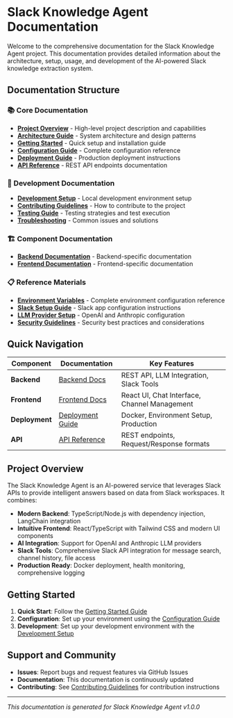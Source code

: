# Slack Knowledge Agent Documentation

Welcome to the comprehensive documentation for the Slack Knowledge Agent project. This documentation provides detailed information about the architecture, setup, usage, and development of the AI-powered Slack knowledge extraction system.

## Documentation Structure

### 📚 Core Documentation
- [**Project Overview**](./PROJECT_OVERVIEW.md) - High-level project description and capabilities
- [**Architecture Guide**](./ARCHITECTURE.md) - System architecture and design patterns
- [**Getting Started**](./GETTING_STARTED.md) - Quick setup and installation guide
- [**Configuration Guide**](./CONFIGURATION.md) - Complete configuration reference
- [**Deployment Guide**](./DEPLOYMENT.md) - Production deployment instructions
- [**API Reference**](./API_REFERENCE.md) - REST API endpoints documentation

### 🔧 Development Documentation
- [**Development Setup**](./DEVELOPMENT.md) - Local development environment setup
- [**Contributing Guidelines**](./CONTRIBUTING.md) - How to contribute to the project
- [**Testing Guide**](./TESTING.md) - Testing strategies and test execution
- [**Troubleshooting**](./TROUBLESHOOTING.md) - Common issues and solutions

### 🏗️ Component Documentation
- [**Backend Documentation**](../backend/docs/README.md) - Backend-specific documentation
- [**Frontend Documentation**](../frontend/docs/README.md) - Frontend-specific documentation

### 📋 Reference Materials
- [**Environment Variables**](./ENVIRONMENT_VARIABLES.md) - Complete environment configuration reference
- [**Slack Setup Guide**](./SLACK_SETUP.md) - Slack app configuration instructions
- [**LLM Provider Setup**](./LLM_SETUP.md) - OpenAI and Anthropic configuration
- [**Security Guidelines**](./SECURITY.md) - Security best practices and considerations

## Quick Navigation

| Component | Documentation | Key Features |
|-----------|--------------|--------------|
| **Backend** | [Backend Docs](../backend/docs/) | REST API, LLM Integration, Slack Tools |
| **Frontend** | [Frontend Docs](../frontend/docs/) | React UI, Chat Interface, Channel Management |
| **Deployment** | [Deployment Guide](./DEPLOYMENT.md) | Docker, Environment Setup, Production |
| **API** | [API Reference](./API_REFERENCE.md) | REST endpoints, Request/Response formats |

## Project Overview

The Slack Knowledge Agent is an AI-powered service that leverages Slack APIs to provide intelligent answers based on data from Slack workspaces. It combines:

- **Modern Backend**: TypeScript/Node.js with dependency injection, LangChain integration
- **Intuitive Frontend**: React/TypeScript with Tailwind CSS and modern UI components
- **AI Integration**: Support for OpenAI and Anthropic LLM providers
- **Slack Tools**: Comprehensive Slack API integration for message search, channel history, file access
- **Production Ready**: Docker deployment, health monitoring, comprehensive logging

## Getting Started

1. **Quick Start**: Follow the [Getting Started Guide](./GETTING_STARTED.md)
2. **Configuration**: Set up your environment using the [Configuration Guide](./CONFIGURATION.md)
3. **Development**: Set up your development environment with the [Development Setup](./DEVELOPMENT.md)

## Support and Community

- **Issues**: Report bugs and request features via GitHub Issues
- **Documentation**: This documentation is continuously updated
- **Contributing**: See [Contributing Guidelines](./CONTRIBUTING.md) for contribution instructions

---

*This documentation is generated for Slack Knowledge Agent v1.0.0*

